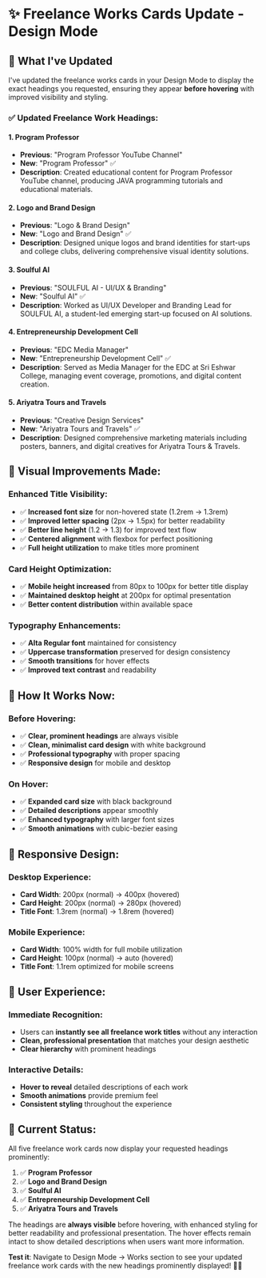 # ✨ Freelance Works Cards Update - Design Mode

## 🎯 What I've Updated

I've updated the freelance works cards in your Design Mode to display the exact headings you requested, ensuring they appear **before hovering** with improved visibility and styling.

### ✅ **Updated Freelance Work Headings:**

#### **1. Program Professor**
- **Previous**: "Program Professor YouTube Channel"
- **New**: "Program Professor" ✅
- **Description**: Created educational content for Program Professor YouTube channel, producing JAVA programming tutorials and educational materials.

#### **2. Logo and Brand Design**
- **Previous**: "Logo & Brand Design"
- **New**: "Logo and Brand Design" ✅
- **Description**: Designed unique logos and brand identities for start-ups and college clubs, delivering comprehensive visual identity solutions.

#### **3. Soulful AI**
- **Previous**: "SOULFUL AI - UI/UX & Branding"
- **New**: "Soulful AI" ✅
- **Description**: Worked as UI/UX Developer and Branding Lead for SOULFUL AI, a student-led emerging start-up focused on AI solutions.

#### **4. Entrepreneurship Development Cell**
- **Previous**: "EDC Media Manager"
- **New**: "Entrepreneurship Development Cell" ✅
- **Description**: Served as Media Manager for the EDC at Sri Eshwar College, managing event coverage, promotions, and digital content creation.

#### **5. Ariyatra Tours and Travels**
- **Previous**: "Creative Design Services"
- **New**: "Ariyatra Tours and Travels" ✅
- **Description**: Designed comprehensive marketing materials including posters, banners, and digital creatives for Ariyatra Tours & Travels.

## 🎨 **Visual Improvements Made:**

### **Enhanced Title Visibility:**
- ✅ **Increased font size** for non-hovered state (1.2rem → 1.3rem)
- ✅ **Improved letter spacing** (2px → 1.5px) for better readability
- ✅ **Better line height** (1.2 → 1.3) for improved text flow
- ✅ **Centered alignment** with flexbox for perfect positioning
- ✅ **Full height utilization** to make titles more prominent

### **Card Height Optimization:**
- ✅ **Mobile height increased** from 80px to 100px for better title display
- ✅ **Maintained desktop height** at 200px for optimal presentation
- ✅ **Better content distribution** within available space

### **Typography Enhancements:**
- ✅ **Alta Regular font** maintained for consistency
- ✅ **Uppercase transformation** preserved for design consistency
- ✅ **Smooth transitions** for hover effects
- ✅ **Improved text contrast** and readability

## 🔧 **How It Works Now:**

### **Before Hovering:**
- ✅ **Clear, prominent headings** are always visible
- ✅ **Clean, minimalist card design** with white background
- ✅ **Professional typography** with proper spacing
- ✅ **Responsive design** for mobile and desktop

### **On Hover:**
- ✅ **Expanded card size** with black background
- ✅ **Detailed descriptions** appear smoothly
- ✅ **Enhanced typography** with larger font sizes
- ✅ **Smooth animations** with cubic-bezier easing

## 📱 **Responsive Design:**

### **Desktop Experience:**
- **Card Width**: 200px (normal) → 400px (hovered)
- **Card Height**: 200px (normal) → 280px (hovered)
- **Title Font**: 1.3rem (normal) → 1.8rem (hovered)

### **Mobile Experience:**
- **Card Width**: 100% width for full mobile utilization
- **Card Height**: 100px (normal) → auto (hovered)
- **Title Font**: 1.1rem optimized for mobile screens

## 🎯 **User Experience:**

### **Immediate Recognition:**
- Users can **instantly see all freelance work titles** without any interaction
- **Clean, professional presentation** that matches your design aesthetic
- **Clear hierarchy** with prominent headings

### **Interactive Details:**
- **Hover to reveal** detailed descriptions of each work
- **Smooth animations** provide premium feel
- **Consistent styling** throughout the experience

## 🚀 **Current Status:**

All five freelance work cards now display your requested headings prominently:

1. ✅ **Program Professor**
2. ✅ **Logo and Brand Design**  
3. ✅ **Soulful AI**
4. ✅ **Entrepreneurship Development Cell**
5. ✅ **Ariyatra Tours and Travels**

The headings are **always visible** before hovering, with enhanced styling for better readability and professional presentation. The hover effects remain intact to show detailed descriptions when users want more information.

**Test it**: Navigate to Design Mode → Works section to see your updated freelance work cards with the new headings prominently displayed! 🎨✨